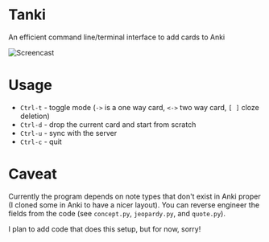# Tanki
An efficient command line/terminal interface to add cards to Anki

![Screencast](https://raw.githubusercontent.com/coffeemug/tanki/master/cast.gif "Screencast")

# Usage

- `Ctrl-t` - toggle mode (`->` is a one way card, `<->` two way card, `[ ]` cloze deletion)
- `Ctrl-d` - drop the current card and start from scratch
- `Ctrl-u` - sync with the server
- `Ctrl-c` - quit

# Caveat

Currently the program depends on note types that don't exist in Anki
proper (I cloned some in Anki to have a nicer layout). You can reverse
engineer the fields from the code (see `concept.py`, `jeopardy.py`,
and `quote.py`).

I plan to add code that does this setup, but for now, sorry!